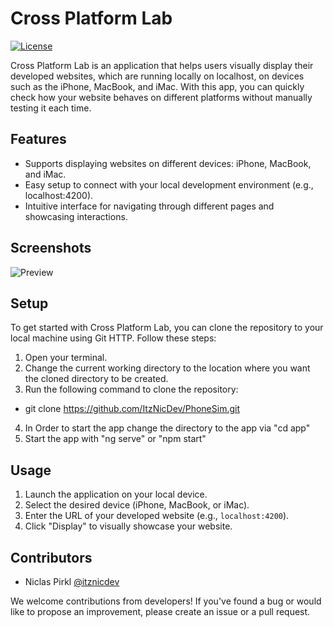 # Cross Platform Lab

[![License](https://img.shields.io/badge/license-MIT-blue.svg)](https://github.com/ItzNicDev/PhoneSim/blob/master/LICENSE)

Cross Platform Lab is an application that helps users visually display their developed websites, which are running locally on localhost, on devices such as the iPhone, MacBook, and iMac. With this app, you can quickly check how your website behaves on different platforms without manually testing it each time.

## Features

- Supports displaying websites on different devices: iPhone, MacBook, and iMac.
- Easy setup to connect with your local development environment (e.g., localhost:4200).
- Intuitive interface for navigating through different pages and showcasing interactions.

## Screenshots

![Preview]([screenshots/screenshot1.png](https://github.com/ItzNicDev/PhoneSim/blob/main/screenshots/preview.png))

## Setup

To get started with Cross Platform Lab, you can clone the repository to your local machine using Git HTTP. Follow these steps:

1. Open your terminal.
2. Change the current working directory to the location where you want the cloned directory to be created.
3. Run the following command to clone the repository:
 - git clone https://github.com/ItzNicDev/PhoneSim.git
4. In Order to start the app change the directory to the app via "cd app"
5. Start the app with "ng serve" or "npm start"

## Usage

1. Launch the application on your local device.
2. Select the desired device (iPhone, MacBook, or iMac).
3. Enter the URL of your developed website (e.g., `localhost:4200`).
4. Click "Display" to visually showcase your website.

## Contributors

- Niclas Pirkl [@itznicdev](https://github.com/itznicdev)

We welcome contributions from developers! If you've found a bug or would like to propose an improvement, please create an issue or a pull request.
